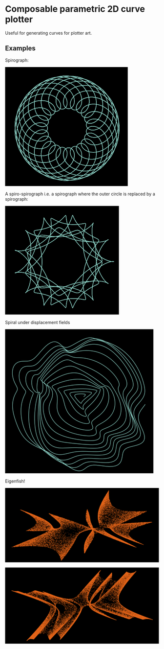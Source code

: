 # Composable parametric 2D curve plotter

Useful for generating curves for plotter art.

## Examples
Spirograph:

![Spirograph][spiro]

A spiro-spirograph i.e. a spirograph where the outer circle is replaced by a spirograph:

![Spiro-spirograph][spirospiro]

Spiral under displacement fields

![displacement fields][fields2]


Eigenfish!

![eigen fish][eigenfish1]

![eigen fish][eigenfish2]

[spiro]: https://raw.githubusercontent.com/adi-muresan/para-plotter/master/images/spirograph.png "Spirograph"
[spirospiro]: https://raw.githubusercontent.com/adi-muresan/para-plotter/master/images/spiro-spiro.png "Spiro-spirograph"
[fields1]: https://raw.githubusercontent.com/adi-muresan/para-plotter/master/images/fields.png "Displacement fields"
[fields2]: https://raw.githubusercontent.com/adi-muresan/para-plotter/master/images/fields2.png "Displacement fields"
[eigenfish1]: https://raw.githubusercontent.com/adi-muresan/para-plotter/master/images/eigenfish1.png "Eigen fish 1"
[eigenfish2]: https://raw.githubusercontent.com/adi-muresan/para-plotter/master/images/eigenfish2.png "Eigen fish 2"

